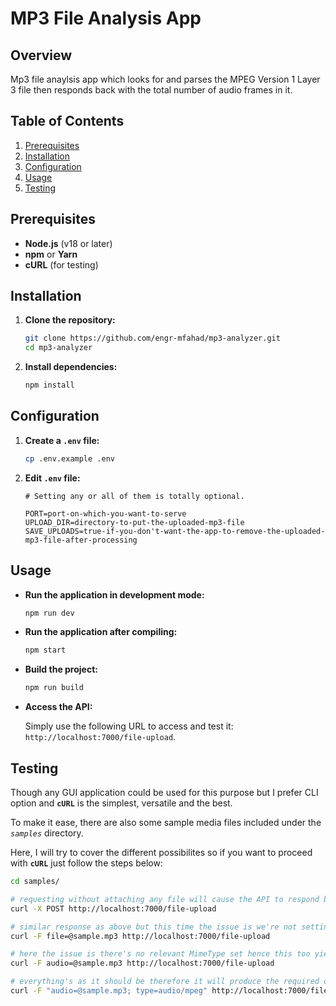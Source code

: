 # MP3 File Analysis App

## Overview

Mp3 file anaylsis app which looks for and parses the MPEG Version 1 Layer 3 file then responds back with the total number of audio frames in it.

## Table of Contents

1. [Prerequisites](#prerequisites)
2. [Installation](#installation)
3. [Configuration](#configuration)
4. [Usage](#usage)
5. [Testing](#testing)

## Prerequisites

- **Node.js** (v18 or later)
- **npm** or **Yarn**
- **cURL** (for testing)

## Installation

1. **Clone the repository:**

   ```sh
   git clone https://github.com/engr-mfahad/mp3-analyzer.git
   cd mp3-analyzer
   ```

2. **Install dependencies:**

   ```sh
   npm install
   ```

## Configuration

1. **Create a `.env` file:**

   ```sh
   cp .env.example .env
   ```

2. **Edit `.env` file:**

   ```dotenv
   # Setting any or all of them is totally optional.

   PORT=port-on-which-you-want-to-serve
   UPLOAD_DIR=directory-to-put-the-uploaded-mp3-file
   SAVE_UPLOADS=true-if-you-don't-want-the-app-to-remove-the-uploaded-mp3-file-after-processing
   ```

## Usage

- **Run the application in development mode:**

   ```sh
   npm run dev
   ```
- **Run the application after compiling:**

   ```sh
   npm start
   ```

- **Build the project:**

   ```sh
   npm run build
   ```


- **Access the API:**

   Simply use the following URL to access and test it:
   `http://localhost:7000/file-upload`.

## Testing

Though any GUI application could be used for this purpose but I prefer CLI option and **`cURL`** is the simplest, versatile and the best.

To make it ease, there are also some sample media files included under the *`samples`* directory.

Here, I will try to cover the different possibilites so if you want to proceed with **`cURL`** just follow the steps below:

   ```sh
   cd samples/

   # requesting without attaching any file will cause the API to respond back with an error json having code attribute set to 'NO_FILE_UPLOADED'
   curl -X POST http://localhost:7000/file-upload

   # similar response as above but this time the issue is we're not setting the right form-field name that is, `audio`
   curl -F file=@sample.mp3 http://localhost:7000/file-upload

   # here the issue is there's no relevant MimeType set hence this too yields the same response
   curl -F audio=@sample.mp3 http://localhost:7000/file-upload

   # everything's as it should be therefore it will produce the required outcome that is, the frame count
   curl -F "audio=@sample.mp3; type=audio/mpeg" http://localhost:7000/file-upload
   ```
